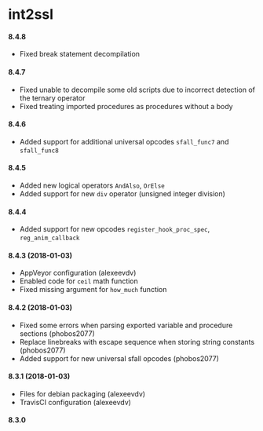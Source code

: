 int2ssl
=====

#### 8.4.8
- Fixed break statement decompilation

#### 8.4.7
- Fixed unable to decompile some old scripts due to incorrect detection of the ternary operator
- Fixed treating imported procedures as procedures without a body

#### 8.4.6
- Added support for additional universal opcodes `sfall_func7` and `sfall_func8`

#### 8.4.5
- Added new logical operators `AndAlso`, `OrElse`
- Added support for new `div` operator (unsigned integer division)

#### 8.4.4
- Added support for new opcodes `register_hook_proc_spec`, `reg_anim_callback`

#### 8.4.3 (2018-01-03)
- AppVeyor configuration (alexeevdv)
- Enabled code for `ceil` math function
- Fixed missing argument for `how_much` function

#### 8.4.2 (2018-01-03)
- Fixed some errors when parsing exported variable and procedure sections (phobos2077)
- Replace linebreaks with escape sequence when storing string constants (phobos2077)
- Added support for new universal sfall opcodes (phobos2077)

#### 8.3.1 (2018-01-03)
- Files for debian packaging (alexeevdv)
- TravisCI configuration (alexeevdv)

#### 8.3.0
